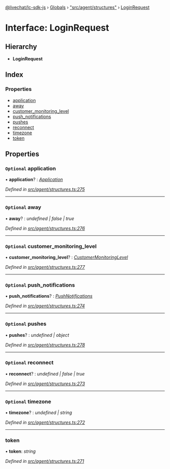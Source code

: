 [@livechat/lc-sdk-js](../README.md) › [Globals](../globals.md) › ["src/agent/structures"](../modules/_src_agent_structures_.md) › [LoginRequest](_src_agent_structures_.loginrequest.md)

# Interface: LoginRequest

## Hierarchy

* **LoginRequest**

## Index

### Properties

* [application](_src_agent_structures_.loginrequest.md#optional-application)
* [away](_src_agent_structures_.loginrequest.md#optional-away)
* [customer_monitoring_level](_src_agent_structures_.loginrequest.md#optional-customer_monitoring_level)
* [push_notifications](_src_agent_structures_.loginrequest.md#optional-push_notifications)
* [pushes](_src_agent_structures_.loginrequest.md#optional-pushes)
* [reconnect](_src_agent_structures_.loginrequest.md#optional-reconnect)
* [timezone](_src_agent_structures_.loginrequest.md#optional-timezone)
* [token](_src_agent_structures_.loginrequest.md#token)

## Properties

### `Optional` application

• **application**? : *[Application](_src_agent_structures_.application.md)*

*Defined in [src/agent/structures.ts:275](https://github.com/livechat/lc-sdk-js/blob/aff69b2/src/agent/structures.ts#L275)*

___

### `Optional` away

• **away**? : *undefined | false | true*

*Defined in [src/agent/structures.ts:276](https://github.com/livechat/lc-sdk-js/blob/aff69b2/src/agent/structures.ts#L276)*

___

### `Optional` customer_monitoring_level

• **customer_monitoring_level**? : *[CustomerMonitoringLevel](../enums/_src_agent_structures_.customermonitoringlevel.md)*

*Defined in [src/agent/structures.ts:277](https://github.com/livechat/lc-sdk-js/blob/aff69b2/src/agent/structures.ts#L277)*

___

### `Optional` push_notifications

• **push_notifications**? : *[PushNotifications](_src_agent_structures_.pushnotifications.md)*

*Defined in [src/agent/structures.ts:274](https://github.com/livechat/lc-sdk-js/blob/aff69b2/src/agent/structures.ts#L274)*

___

### `Optional` pushes

• **pushes**? : *undefined | object*

*Defined in [src/agent/structures.ts:278](https://github.com/livechat/lc-sdk-js/blob/aff69b2/src/agent/structures.ts#L278)*

___

### `Optional` reconnect

• **reconnect**? : *undefined | false | true*

*Defined in [src/agent/structures.ts:273](https://github.com/livechat/lc-sdk-js/blob/aff69b2/src/agent/structures.ts#L273)*

___

### `Optional` timezone

• **timezone**? : *undefined | string*

*Defined in [src/agent/structures.ts:272](https://github.com/livechat/lc-sdk-js/blob/aff69b2/src/agent/structures.ts#L272)*

___

###  token

• **token**: *string*

*Defined in [src/agent/structures.ts:271](https://github.com/livechat/lc-sdk-js/blob/aff69b2/src/agent/structures.ts#L271)*
